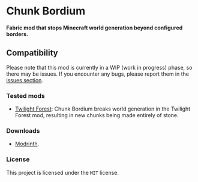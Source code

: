 # Chunk Bordium

**Fabric mod that stops Minecraft world generation beyond configured borders.**

## Compatibility

Please note that this mod is currently in a WIP (work in progress) phase, so there may be issues. If you encounter any bugs, please report them in the [issues section](https://github.com/Zensonaton/ChunkBordium/issues).

### Tested mods

 - [Twilight Forest](https://github.com/TeamTwilight/twilightforest-fabric): Chunk Bordium breaks world generation in the Twilight Forest mod, resulting in new chunks being made entirely of stone.

### Downloads

 - [Modrinth](https://modrinth.com/mod/chunk-bordium).

### License

This project is licensed under the `MIT` license.
